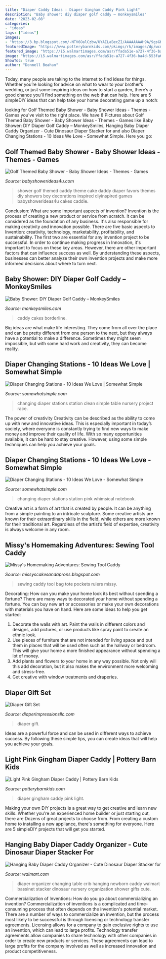```yaml
---
title: "Diaper Caddy Ideas : Diaper Gingham Caddy Pink Light"
description: "Baby shower: diy diaper golf caddy – monkeysmiles"
date: "2023-02-08"
categories:
- "ideas"
tags: ["ideas"]
images:
- "https://3.bp.blogspot.com/-NTV6OalCzbw/UYAILaBecZI/AAAAAAAAH9A/9gsGKvez9oc/s1600/pockets9.JPG"
featuredImage: "https://www.potterybarnkids.com/pkimgs/rk/images/dp/wcm/201738/0059/light-pink-gingham-diaper-caddy-m.jpg"
featured_image: "https://i5.walmartimages.com/asr/ffada51e-a727-4f36-ba4d-553fa6f0e840.6814f03941e6c014e00fdb6c0fb22927.jpeg"
image: "https://i5.walmartimages.com/asr/ffada51e-a727-4f36-ba4d-553fa6f0e840.6814f03941e6c014e00fdb6c0fb22927.jpeg"
ShowToc: true
author: "Donnell Beahan"
---
```



Today, many people are taking to the internet to find ideas for things. Whether you’re looking for advice on what to wear to your brother’s wedding, or just some inspiring ideas on how to start a garden, there’s a good chance you’ll find something on the web that can help. Here are 5 simpleDIY ideas that can help take your home decorating game up a notch: 

	

		
looking for Golf Themed Baby Shower - Baby Shower Ideas - Themes - Games you've visit to the right place. We have 8 Pictures about Golf Themed Baby Shower - Baby Shower Ideas - Themes - Games like Baby Shower: DIY Diaper Golf Caddy – MonkeySmiles, Hanging Baby Diaper Caddy Organizer - Cute Dinosaur Diaper Stacker for and also Diaper Changing Stations - 10 Ideas We Love - Somewhat Simple. Here you go:
		
    
## Golf Themed Baby Shower - Baby Shower Ideas - Themes - Games

<img loading=lazy src="http://www.babyshowerideas4u.com/wp-content/uploads/2014/05/golf-themed-baby-shower-ideas-daddys-little-caddy-golf-themed-diaper-cake.jpg" onerror="this.onerror=null;this.src='https://tse3.mm.bing.net/th?id=OIP.YVQeGNWvQU22pyhdhMGkzwHaHa&amp;pid=15.1';" alt="Golf Themed Baby Shower - Baby Shower Ideas - Themes - Games">

_Source: babyshowerideas4u.com_

>shower golf themed caddy theme cake daddy diaper favors themes diy showers boy decorations inspired diyinspired games babyshowerideas4u cakes caddie. 

	

Conclusion: What are some important aspects of invention?
Invention is the process of creating a new product or service from scratch. It can be considered as the foundation of any business. It's also responsible for making creativity and innovation possible. There are five basic aspects to Invention: creativity, technology, marketability, profitability, and sustainability. The first two are essential for any invention project to be successful. In order to continue making progress in Innovation, it's important to focus on these key areas. However, there are other important factors that can influence success as well. By understanding these aspects, businesses can better analyze their own invention projects and make more informed decisions about where to turn next.

    
## Baby Shower: DIY Diaper Golf Caddy – MonkeySmiles

<img loading=lazy src="https://monkeysmiles.com/wp-content/uploads/2016/02/caddy.jpg" onerror="this.onerror=null;this.src='https://tse4.mm.bing.net/th?id=OIP.ZTbuGDfl1XUgQDB36FwbswHaFk&amp;pid=15.1';" alt="Baby Shower: DIY Diaper Golf Caddy – MonkeySmiles">

_Source: monkeysmiles.com_

>caddy cakes borderline. 

	

Big ideas are what make life interesting. They come from all over the place and can be pretty different from one person to the next, but they always have a potential to make a difference. Sometimes they might seem impossible, but with some hard work and creativity, they can become reality.

    
## Diaper Changing Stations - 10 Ideas We Love | Somewhat Simple

<img loading=lazy src="https://www.somewhatsimple.com/wp-content/uploads/2017/02/diaper-changing-stations-3.jpg" onerror="this.onerror=null;this.src='https://tse4.mm.bing.net/th?id=OIP.0bKJGIwpJr_ZDlqUzhY3hAHaFS&amp;pid=15.1';" alt="Diaper Changing Stations - 10 Ideas We Love | Somewhat Simple">

_Source: somewhatsimple.com_

>changing diaper stations station clean simple table nursery project race. 

	

The power of creativity
Creativity can be described as the ability to come up with new and innovative ideas. This is especially important in today’s society, where everyone is constantly trying to find new ways to make money and improve their quality of life. With so many opportunities available, it can be hard to stay creative. However, using some simple techniques can help you achieve your goals.

    
## Diaper Changing Stations - 10 Ideas We Love - Somewhat Simple

<img loading=lazy src="http://www.somewhatsimple.com/wp-content/uploads/2017/02/diaper-changing-stations-1.jpg" onerror="this.onerror=null;this.src='https://tse1.mm.bing.net/th?id=OIP.RHuU0xG8abeoXvQp6GkuPQHaFS&amp;pid=15.1';" alt="Diaper Changing Stations - 10 Ideas We Love - Somewhat Simple">

_Source: somewhatsimple.com_

>changing diaper stations station pink whimsical notebook. 

	

Creative art is a form of art that is created by people. It can be anything from a simple painting to an intricate sculpture. Some creative artists are known for their extraordinary skills in the field, while others are more known for their traditional art. Regardless of the artist’s field of expertise, creativity is always welcome in any room.

    
## Missy&#039;s Homemaking Adventures: Sewing Tool Caddy

<img loading=lazy src="https://3.bp.blogspot.com/-NTV6OalCzbw/UYAILaBecZI/AAAAAAAAH9A/9gsGKvez9oc/s1600/pockets9.JPG" onerror="this.onerror=null;this.src='https://tse4.mm.bing.net/th?id=OIP.-HpIc77J5y8tDKZHgyL2ewHaG2&amp;pid=15.1';" alt="Missy&#039;s Homemaking Adventures: Sewing Tool Caddy">

_Source: missyscakesandaprons.blogspot.com_

>sewing caddy tool bag tote pockets rulers missy. 

	

Decorating: How can you make your home look its best without spending a fortune?
There are many ways to decorated your home without spending a fortune. You can buy new art or accessories or make your own decorations with materials you have on hand. Here are some ideas to help you get started: 
1. Decorate the walls with art. Paint the walls in different colors and designs, add pictures, or use products like spray paint to create an ethnic look. 
2. Use pieces of furniture that are not intended for living space and put them in places that will be used often such as the hallway or bedroom. This will give your home a more finished appearance without spending a lot of money. 
3. Add plants and flowers to your home in any way possible. Not only will this add decoration, but it also makes the environment more welcoming and stress-free. 
4. Get creative with window treatments and draperies.

    
## Diaper Gift Set

<img loading=lazy src="https://i.etsystatic.com/19033919/r/il/d937c9/1867571011/il_fullxfull.1867571011_qhxm.jpg" onerror="this.onerror=null;this.src='https://tse1.mm.bing.net/th?id=OIP.f9VJWT442of1XguluRxg9QHaGp&amp;pid=15.1';" alt="Diaper Gift Set">

_Source: diaperimpressionsllc.com_

>diaper gift. 

	

Ideas are a powerful force and can be used in different ways to achieve success. By following these simple tips, you can create ideas that will help you achieve your goals.

    
## Light Pink Gingham Diaper Caddy | Pottery Barn Kids

<img loading=lazy src="https://www.potterybarnkids.com/pkimgs/rk/images/dp/wcm/201738/0059/light-pink-gingham-diaper-caddy-m.jpg" onerror="this.onerror=null;this.src='https://tse4.mm.bing.net/th?id=OIP.6d_Bm79oGlwJezB_i1B0CAHaGi&amp;pid=15.1';" alt="Light Pink Gingham Diaper Caddy | Pottery Barn Kids">

_Source: potterybarnkids.com_

>diaper gingham caddy pink light. 

	

Making your own DIY projects is a great way to get creative and learn new skills. Whether you're an experienced home builder or just starting out, there are Dozens of great projects to choose from. From creating a custom home to installing a new appliance, there's something for everyone. Here are 5 simpleDIY projects that will get you started.

    
## Hanging Baby Diaper Caddy Organizer - Cute Dinosaur Diaper Stacker For

<img loading=lazy src="https://i5.walmartimages.com/asr/ffada51e-a727-4f36-ba4d-553fa6f0e840.6814f03941e6c014e00fdb6c0fb22927.jpeg" onerror="this.onerror=null;this.src='https://tse4.mm.bing.net/th?id=OIP.hz5J-zsHCCrwctMyyQRU1QHaHa&amp;pid=15.1';" alt="Hanging Baby Diaper Caddy Organizer - Cute Dinosaur Diaper Stacker for">

_Source: walmart.com_

>diaper organizer changing table crib hanging newborn caddy walmart bassinet stacker dinosaur nursery organization shower gifts cute. 

	

Commercialization of Inventions: How do you go about commercializing an invention?
Commercialization of inventions is a complicated and time-consuming process that often depends on the invention's potential market. There are a number of ways to commercialize an invention, but the process most likely to be successful is through licensing or technology transfer agreements. Licensing allows for a company to gain exclusive rights to use an invention, which can lead to large profits. Technology transfer agreements allow companies to share technology with other companies in order to create new products or services. These agreements can lead to large profits for the company involved as well as increased innovation and product competitiveness.

